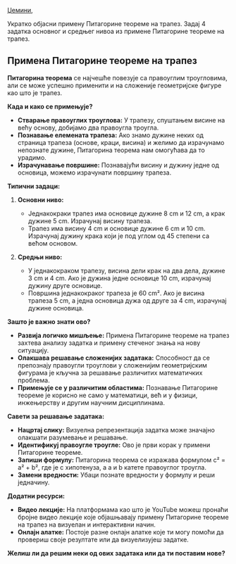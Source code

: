 [Џемини](gemini.google.com),

Укратко објасни примену Питагорине теореме на трапез. Задај 4 задатка основног и средњег нивоа из примене Питагорине теореме на трапез.

## Примена Питагорине теореме на трапез

**Питагорина теорема** се најчешће повезује са правоуглим троугловима, али се може успешно применити и на сложеније геометријске фигуре као што је трапез. 

**Када и како се примењује?**
* **Стварање правоуглих троуглова:** У трапезу, спуштањем висине на већу основу, добијамо два правоугла троугла. 
* **Познавање елемената трапеза:** Ако знамо дужине неких од страница трапеза (основе, краци, висина) и желимо да израчунамо непознате дужине, Питагорина теорема нам омогућава да то урадимо.
* **Израчунавање површине:** Познавајући висину и дужину једне од основица, можемо израчунати површину трапеза. 

**Типични задаци:**

1. **Основни ниво:**
    * Једнакокраки трапез има основице дужине 8 cm и 12 cm, а крак дужине 5 cm. Израчунај висину трапеза.
    * Трапез има висину 4 cm и основице дужине 6 cm и 10 cm. Израчунај дужину крака који је под углом од 45 степени са већом основом.

2. **Средњи ниво:**
    * У једнакокраком трапезу, висина дели крак на два дела, дужине 3 cm и 4 cm. Ако је дужина једне основице 10 cm, израчунај дужину друге основице.
    * Површина једнакокраког трапеза је 60 cm². Ако је висина трапеза 5 cm, а једна основица дужа од друге за 4 cm, израчунај дужине основица.

**Зашто је важно знати ово?**
* **Развија логичко мишљење:** Примена Питагорине теореме на трапез захтева анализу задатка и примену стеченог знања на нову ситуацију.
* **Олакшава решавање сложенијих задатака:** Способност да се препознају правоугли троуглови у сложенијим геометријским фигурама је кључна за решавање различитих математичких проблема.
* **Примењује се у различитим областима:** Познавање Питагорине теореме је корисно не само у математици, већ и у физици, инжењерству и другим научним дисциплинама.

**Савети за решавање задатака:**
* **Нацртај слику:** Визуелна репрезентација задатка може значајно олакшати разумевање и решавање.
* **Идентификуј правоугле троугле:** Ово је први корак у примени Питагорине теореме.
* **Запиши формулу:** Питагорина теорема се изражава формулом c² = a² + b², где је c хипотенуза, а a и b катете правоуглог троугла.
* **Замени вредности:** Убаци познате вредности у формулу и реши једначину.

**Додатни ресурси:**
* **Видео лекције:** На платформама као што је YouTube можеш пронаћи бројне видео лекције које објашњавају примену Питагорине теореме на трапез на визуелан и интерактивни начин.
* **Онлајн алатке:** Постоје разне онлајн алатке које ти могу помоћи да провериш своје резултате или да визуелизујеш задатке.

**Желиш ли да решим неки од ових задатака или да ти поставим нове?** 
